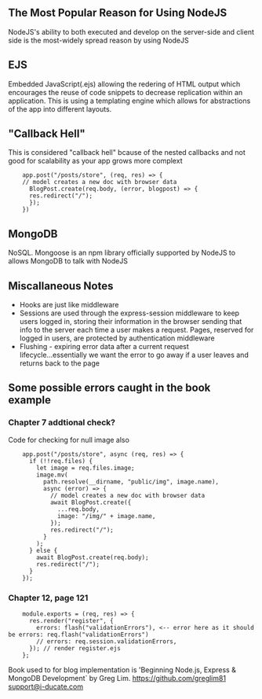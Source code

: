 ## The Most Popular Reason for Using NodeJS

NodeJS's ability to both executed and develop on the server-side and client side is the most-widely spread reason by using NodeJS

## EJS

Embedded JavaScript(.ejs) allowing the redering of HTML output which encourages the reuse of code snippets to decrease replication within an application. This is using a templating engine which allows for abstractions of the app into different layouts.

## "Callback Hell"

This is considered "callback hell" bcause of the nested callbacks
and not good for scalability as your app grows more complext

        app.post("/posts/store", (req, res) => {
        // model creates a new doc with browser data
          BlogPost.create(req.body, (error, blogpost) => {
          res.redirect("/");
          });
        })

## MongoDB

NoSQL. Mongoose is an npm library officially supported by NodeJS to allows MongoDB to talk with NodeJS

## Miscallaneous Notes

- Hooks are just like middleware
- Sessions are used through the express-session middleware to keep users logged in, storing their information in the browser sending that info to the server each time a user makes a request. Pages, reserved for logged in users, are protected by authentication middleware
- Flushing - expiring error data after a current request lifecycle...essentially we want the error to go away if a user leaves and returns back to the page

## Some possible errors caught in the book example

### Chapter 7 addtional check?

Code for checking for null image also

        app.post("/posts/store", async (req, res) => {
          if (!!req.files) {
            let image = req.files.image;
            image.mv(
              path.resolve(__dirname, "public/img", image.name),
              async (error) => {
                // model creates a new doc with browser data
                await BlogPost.create({
                  ...req.body,
                  image: "/img/" + image.name,
                });
                res.redirect("/");
              }
            );
          } else {
            await BlogPost.create(req.body);
            res.redirect("/");
          }
        });

### Chapter 12, page 121

        module.exports = (req, res) => {
          res.render("register", {
            errors: flash("validationErrors"), <-- error here as it should be errors: req.flash("validationErrors")
            // errors: req.session.validationErrors,
          }); // render register.ejs
        };

Book used to for blog implementation is 'Beginning Node.js, Express & MongoDB Development` by Greg Lim.
https://github.com/greglim81
support@i-ducate.com
